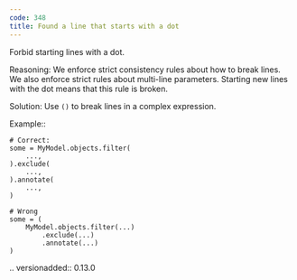 ```yaml
---
code: 348
title: Found a line that starts with a dot
---
```



Forbid starting lines with a dot.

Reasoning:
    We enforce strict consistency rules about how to break lines.
    We also enforce strict rules about multi-line parameters.
    Starting new lines with the dot means that this rule is broken.

Solution:
    Use ``()`` to break lines in a complex expression.

Example::

    # Correct:
    some = MyModel.objects.filter(
        ...,
    ).exclude(
        ...,
    ).annotate(
        ...,
    )

    # Wrong
    some = (
        MyModel.objects.filter(...)
            .exclude(...)
            .annotate(...)
    )

.. versionadded:: 0.13.0